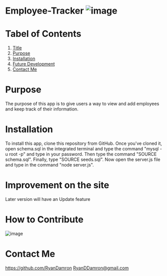 # Employee-Tracker ![image](https://user-images.githubusercontent.com/119913449/219522398-67e14063-61e7-4a8a-9558-cf04a22945e1.png)

# Tabel of Contents
1. [Title](#employee-tracker)
2. [Purpose](#purpose)
3. [Installation](#installation)
4. [Future Development](#improvement-on-the-site)
6. [Contact Me](#contact-me)


# Purpose

The purpose of this app is to give users a way to view and add employees and keep track of their information.

# Installation
To install this app, clone this repository from GitHub. Once you've cloned it, open schema.sql in the integrated terminal and type the command "mysql -u root -p" and type in your password. Then type the command "SOURCE schema.sql". Finally, type "SOURCE seeds.sql". Now open the server.js file and type in the command "node server.js". 

# Improvement on the site

Later version will have an Update feature


# How to Contribute

![image](https://user-images.githubusercontent.com/119913449/219522512-c0589e1e-3724-4c31-9493-fcf172d627a6.png)


# Contact Me
https://github.com/RyanDamron 
RyanDDamron@gmail.com
